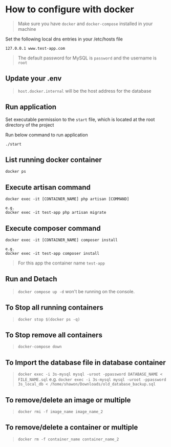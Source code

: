 # How to configure with docker

>Make sure you have `docker` and `docker-compose` installed in your machine

Set the following local dns entries in your /etc/hosts file

``` 
127.0.0.1 www.test-app.com
```

>The default password for MySQL is `password` and the username is `root`

## Update your .env

>`host.docker.internal` will be the host address for the database

## Run application
Set executable permission to the `start` file, which is located at the root directory of the project

Run below command to run application
```
./start
```
## List running docker container
```
docker ps
```

## Execute artisan command
```
docker exec -it [CONTAINER_NAME] php artisan [COMMAND]

e.g.
docker exec -it test-app php artisan migrate
```

## Execute composer command
```
docker exec -it [CONTAINER_NAME] composer install

e.g.
docker exec -it test-app composer install
```

> For this app the container name `test-app`

## Run and Detach

>`docker compose up -d` won't be running on the console.

## To Stop all running containers

>`docker stop $(docker ps -q)`

## To Stop remove all containers

>`docker-compose down`

## To Import the database file in database container

>`docker exec -i 3s-mysql mysql -uroot -ppassword DATABASE_NAME < FILE_NAME.sql`
e.g. `docker exec -i 3s-mysql mysql -uroot -ppassword 3s_local_db < /home/shawon/Downloads/old_database_backup.sql`

## To remove/delete an image or multiple

>`docker rmi -f image_name image_name_2`

## To remove/delete a container or multiple

>`docker rm -f container_name container_name_2`
